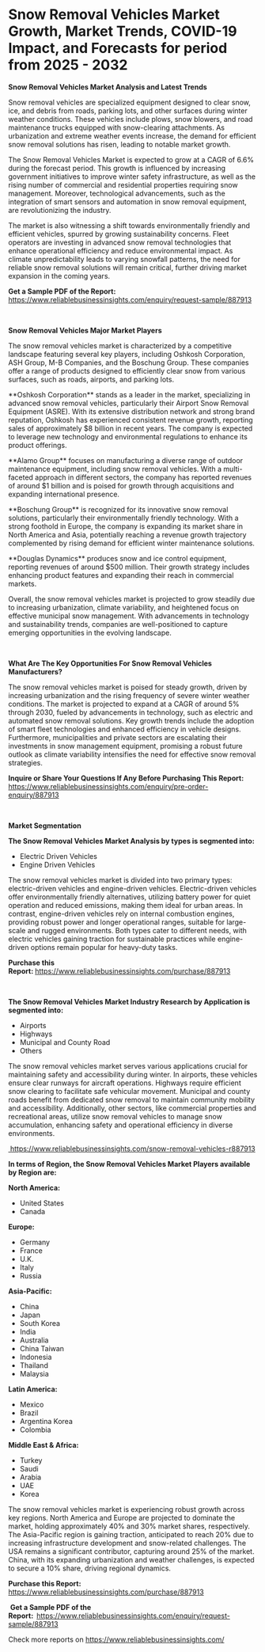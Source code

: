 <p><h1>Snow Removal Vehicles Market Growth, Market Trends, COVID-19 Impact, and Forecasts for period from 2025 - 2032</h1></p><p><strong>Snow Removal Vehicles Market Analysis and Latest Trends</strong></p>
<p><p>Snow removal vehicles are specialized equipment designed to clear snow, ice, and debris from roads, parking lots, and other surfaces during winter weather conditions. These vehicles include plows, snow blowers, and road maintenance trucks equipped with snow-clearing attachments. As urbanization and extreme weather events increase, the demand for efficient snow removal solutions has risen, leading to notable market growth.</p><p>The Snow Removal Vehicles Market is expected to grow at a CAGR of 6.6% during the forecast period. This growth is influenced by increasing government initiatives to improve winter safety infrastructure, as well as the rising number of commercial and residential properties requiring snow management. Moreover, technological advancements, such as the integration of smart sensors and automation in snow removal equipment, are revolutionizing the industry. </p><p>The market is also witnessing a shift towards environmentally friendly and efficient vehicles, spurred by growing sustainability concerns. Fleet operators are investing in advanced snow removal technologies that enhance operational efficiency and reduce environmental impact. As climate unpredictability leads to varying snowfall patterns, the need for reliable snow removal solutions will remain critical, further driving market expansion in the coming years.</p></p>
<p><strong>Get a Sample PDF of the Report:&nbsp;</strong> <a href="https://www.reliablebusinessinsights.com/enquiry/request-sample/887913?utm_campaign=3253&utm_medium=2&utm_source=Github&utm_content=ia&utm_term=05032025&utm_id=snow-removal-vehicles">https://www.reliablebusinessinsights.com/enquiry/request-sample/887913</a></p>
<p>&nbsp;</p>
<p><strong>Snow Removal Vehicles Major Market Players</strong></p>
<p><p>The snow removal vehicles market is characterized by a competitive landscape featuring several key players, including Oshkosh Corporation, ASH Group, M-B Companies, and the Boschung Group. These companies offer a range of products designed to efficiently clear snow from various surfaces, such as roads, airports, and parking lots.</p><p>**Oshkosh Corporation** stands as a leader in the market, specializing in advanced snow removal vehicles, particularly their Airport Snow Removal Equipment (ASRE). With its extensive distribution network and strong brand reputation, Oshkosh has experienced consistent revenue growth, reporting sales of approximately $8 billion in recent years. The company is expected to leverage new technology and environmental regulations to enhance its product offerings.</p><p>**Alamo Group** focuses on manufacturing a diverse range of outdoor maintenance equipment, including snow removal vehicles. With a multi-faceted approach in different sectors, the company has reported revenues of around $1 billion and is poised for growth through acquisitions and expanding international presence.</p><p>**Boschung Group** is recognized for its innovative snow removal solutions, particularly their environmentally friendly technology. With a strong foothold in Europe, the company is expanding its market share in North America and Asia, potentially reaching a revenue growth trajectory complemented by rising demand for efficient winter maintenance solutions.</p><p>**Douglas Dynamics** produces snow and ice control equipment, reporting revenues of around $500 million. Their growth strategy includes enhancing product features and expanding their reach in commercial markets.</p><p>Overall, the snow removal vehicles market is projected to grow steadily due to increasing urbanization, climate variability, and heightened focus on effective municipal snow management. With advancements in technology and sustainability trends, companies are well-positioned to capture emerging opportunities in the evolving landscape.</p></p>
<p>&nbsp;</p>
<p><strong>What Are The Key Opportunities For Snow Removal Vehicles Manufacturers?</strong></p>
<p><p>The snow removal vehicles market is poised for steady growth, driven by increasing urbanization and the rising frequency of severe winter weather conditions. The market is projected to expand at a CAGR of around 5% through 2030, fueled by advancements in technology, such as electric and automated snow removal solutions. Key growth trends include the adoption of smart fleet technologies and enhanced efficiency in vehicle designs. Furthermore, municipalities and private sectors are escalating their investments in snow management equipment, promising a robust future outlook as climate variability intensifies the need for effective snow removal strategies.</p></p>
<p><strong>Inquire or Share Your Questions If Any Before Purchasing This Report:</strong> <a href="https://www.reliablebusinessinsights.com/enquiry/pre-order-enquiry/887913?utm_campaign=3253&utm_medium=2&utm_source=Github&utm_content=ia&utm_term=05032025&utm_id=snow-removal-vehicles">https://www.reliablebusinessinsights.com/enquiry/pre-order-enquiry/887913</a></p>
<p>&nbsp;</p>
<p><strong>Market Segmentation</strong></p>
<p><strong>The Snow Removal Vehicles Market Analysis by types is segmented into:</strong></p>
<p><ul><li>Electric Driven Vehicles</li><li>Engine Driven Vehicles</li></ul></p>
<p><p>The snow removal vehicles market is divided into two primary types: electric-driven vehicles and engine-driven vehicles. Electric-driven vehicles offer environmentally friendly alternatives, utilizing battery power for quiet operation and reduced emissions, making them ideal for urban areas. In contrast, engine-driven vehicles rely on internal combustion engines, providing robust power and longer operational ranges, suitable for large-scale and rugged environments. Both types cater to different needs, with electric vehicles gaining traction for sustainable practices while engine-driven options remain popular for heavy-duty tasks.</p></p>
<p><strong>Purchase this Report:&nbsp;</strong><a href="https://www.reliablebusinessinsights.com/purchase/887913?utm_campaign=3253&utm_medium=2&utm_source=Github&utm_content=ia&utm_term=05032025&utm_id=snow-removal-vehicles">https://www.reliablebusinessinsights.com/purchase/887913</a></p>
<p>&nbsp;</p>
<p><strong>The Snow Removal Vehicles Market Industry Research by Application is segmented into:</strong></p>
<p><ul><li>Airports</li><li>Highways</li><li>Municipal and County Road</li><li>Others</li></ul></p>
<p><p>The snow removal vehicles market serves various applications crucial for maintaining safety and accessibility during winter. In airports, these vehicles ensure clear runways for aircraft operations. Highways require efficient snow clearing to facilitate safe vehicular movement. Municipal and county roads benefit from dedicated snow removal to maintain community mobility and accessibility. Additionally, other sectors, like commercial properties and recreational areas, utilize snow removal vehicles to manage snow accumulation, enhancing safety and operational efficiency in diverse environments.</p></p>
<p><a href="https://www.reliablebusinessinsights.com/snow-removal-vehicles-r887913?utm_campaign=3253&utm_medium=2&utm_source=Github&utm_content=ia&utm_term=05032025&utm_id=snow-removal-vehicles">&nbsp;https://www.reliablebusinessinsights.com/snow-removal-vehicles-r887913</a></p>
<p><strong>In terms of Region, the Snow Removal Vehicles Market Players available by Region are:</strong></p>
<p>
    <p> <strong> North America: </strong>
        <ul>
            <li>United States</li>
            <li>Canada</li>
        </ul>
        </p> 
    <p> <strong> Europe: </strong>
        <ul>
            <li>Germany</li>
            <li>France</li>
            <li>U.K.</li>
            <li>Italy</li>
            <li>Russia</li>
        </ul>
        </p> 
    <p> <strong> Asia-Pacific: </strong>
        <ul>
            <li>China</li>
            <li>Japan</li>
            <li>South Korea</li>
            <li>India</li>
            <li>Australia</li>
            <li>China Taiwan</li>
            <li>Indonesia</li>
            <li>Thailand</li>
            <li>Malaysia</li>
        </ul>
        </p> 
    <p> <strong> Latin America: </strong>
        <ul>
            <li>Mexico</li>
            <li>Brazil</li>
            <li>Argentina Korea</li>
            <li>Colombia</li>
        </ul>
        </p> 
    <p> <strong> Middle East & Africa: </strong>
        <ul>
            <li>Turkey</li>
            <li>Saudi</li>
            <li>Arabia</li>
            <li>UAE</li>
            <li>Korea</li>
        </ul>
    </p>
    </p>
<p><p>The snow removal vehicles market is experiencing robust growth across key regions. North America and Europe are projected to dominate the market, holding approximately 40% and 30% market shares, respectively. The Asia-Pacific region is gaining traction, anticipated to reach 20% due to increasing infrastructure development and snow-related challenges. The USA remains a significant contributor, capturing around 25% of the market. China, with its expanding urbanization and weather challenges, is expected to secure a 10% share, driving regional dynamics.</p></p>
<p><strong>Purchase this Report: </strong><a href="https://www.reliablebusinessinsights.com/purchase/887913?utm_campaign=3253&utm_medium=2&utm_source=Github&utm_content=ia&utm_term=05032025&utm_id=snow-removal-vehicles">https://www.reliablebusinessinsights.com/purchase/887913</a></p>
<p>&nbsp;<strong>Get a Sample PDF of the Report:&nbsp;&nbsp;</strong><a href="https://www.reliablebusinessinsights.com/enquiry/request-sample/887913?utm_campaign=3253&utm_medium=2&utm_source=Github&utm_content=ia&utm_term=05032025&utm_id=snow-removal-vehicles">https://www.reliablebusinessinsights.com/enquiry/request-sample/887913</a></p>
<p><strong></strong></p>
<p>Check more reports on <a href="https://www.reliablebusinessinsights.com/?utm_campaign=3253&utm_medium=2&utm_source=Github&utm_content=ia&utm_term=05032025&utm_id=snow-removal-vehicles">https://www.reliablebusinessinsights.com/</a></p>
